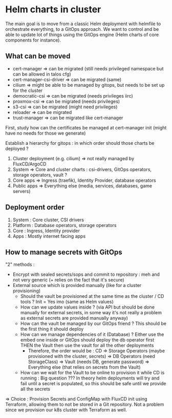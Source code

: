 # Helm charts in cluster

The main goal is to move from a classic Helm deployment with helmfile to orchestrate everything, to a GitOps approach. We want to control and be able to update lot of things using the GitOps engine (Helm charts of core components for instance).

## What can be moved

- cert-manager => can be migrated (still needs privileged namespace but can be allowed in talos cfg)
- cert-manager-csi-driver => can be migrated (same)
- cilium => might be able to be managed by gitops, but needs to be set up for the cluster
- democratic-csi => can be migrated (needs privileges iirc)
- proxmox-csi => can be migrated (needs privileges)
- s3-csi => can be migrated (might need privileges)
- reloader => can be migrated
- trust-manager => can be migrated like cert-manager

First, study how can the certificates be managed at cert-manager init (might have no needs for those we generate)

Establish a hierarchy for gitops : in which order should those charts be deployed ?

1. Cluster deployment (e.g. cilium) => not really managed by FluxCD/ArgoCD
2. System => Core and cluster charts : csi-drivers, GitOps operators, storage operators, vault ?
3. Core apps => Ingress (traefik), Identity Provider, database operators
4. Public apps => Everything else (media, services, databases, game servers)

## Deployment order

1. System : Core cluster, CSI drivers
2. Platform : Database operators, storage operators
3. Core : Ingress, Identity provider
4. Apps : Mostly internet facing apps

## How to manage secrets with GitOps

"2" methods :

- Encrypt with sealed secrets/sops and commit to repository : meh and not very generic (+ relies on the fact that it's secure)
- External source which is provided manually (like for a cluster provisioning)
  - Should the vault be provisioned at the same time as the cluster / CD tools ? Init = Yes imo (same as Helm values)
  - How can we update values inside ? (via API but should be done manually for external secrets, in some way it's not really a problem as external secrets are provided manually anyway)
  - How can the vault be managed by our GitOps friend ? This should be the first thing it should deploy
  - How can we manage dependencies of it (Database) ? Either use the embed one inside or GitOps should deploy the db operator first THEN the Vault then use the vault for all the other deployments
    - Therefore, the order would be : CD => Storage Operators (maybe provisioned with the cluster, secrets)
        => DB Operators (need StorageClass) => Vault (needs DB, generate password) => Everything else (that relies on secrets from the Vault)
  - How can we wait for the Vault to be online to provision it while CD is running : Big question ???
    In theory helm deployments will try and fail until a secret is populated, so this should be safe until we provide all the secrets

=> Choice : Provision Secrets and ConfigMap with FluxCD init using Terraform, allowing them to not be stored in a Git repository. Not a problem since we provision our k8s cluster with Terraform as well.
